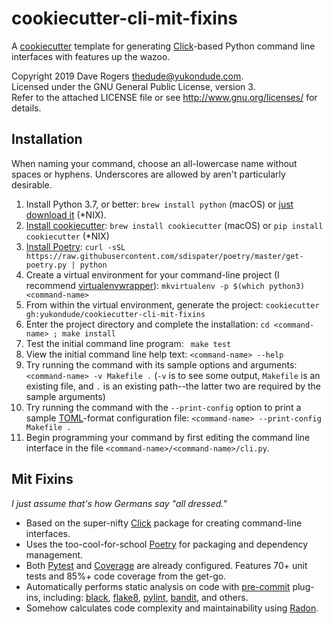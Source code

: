 # cookiecutter-cli-mit-fixins
A [cookiecutter](https://cookiecutter.readthedocs.io/en/latest/) template for generating
[Click](https://click.palletsprojects.com/)-based Python command line interfaces with
features up the wazoo.

Copyright 2019 Dave Rogers <thedude@yukondude.com>.  
Licensed under the GNU General Public License, version 3.  
Refer to the attached LICENSE file or see <http://www.gnu.org/licenses/> for details.

## Installation

When naming your command, choose an all-lowercase name without spaces or hyphens.
Underscores are allowed by aren't particularly desirable.

1. Install Python 3.7, or better: `brew install python` (macOS) or
[just download it](https://www.python.org/downloads/) (*NIX).
1. [Install cookiecutter]():
`brew install cookiecutter` (macOS) or `pip install cookiecutter` (*NIX)
1. [Install Poetry](https://poetry.eustace.io/docs/#installation):
`curl -sSL https://raw.githubusercontent.com/sdispater/poetry/master/get-poetry.py | python`
1. Create a virtual environment for your command-line project
(I recommend [virtualenvwrapper](https://virtualenvwrapper.readthedocs.io/en/latest/)):
`mkvirtualenv -p $(which python3) <command-name>`
1. From within the virtual environment, generate the project:
`cookiecutter gh:yukondude/cookiecutter-cli-mit-fixins`
1. Enter the project directory and complete the installation:
`cd <command-name> ; make install`
1. Test the initial command line program: ` make test`
1. View the initial command line help text: `<command-name> --help`
1. Try running the command with its sample options and arguments:
`<command-name> -v Makefile .`
(`-v` is to see some output, `Makefile` is an existing file, and `.` is an existing
path--the latter two are required by the sample arguments)
1. Try running the command with the `--print-config` option to print a sample
[TOML](https://github.com/toml-lang/toml)-format configuration file:
`<command-name> --print-config Makefile .`
1. Begin programming your command by first editing the command line interface in the
file `<command-name>/<command-name>/cli.py`.

## Mit Fixins

*I just assume that's how Germans say "all dressed."*

- Based on the super-nifty [Click](https://click.palletsprojects.com/) package for
creating command-line interfaces.
- Uses the too-cool-for-school [Poetry](https://poetry.eustace.io/) for packaging and
dependency management.
- Both [Pytest](https://docs.pytest.org/en/latest/) and
[Coverage](https://coverage.readthedocs.io/) are already configured.
Features 70+ unit tests and 85%+ code coverage from the get-go.
- Automatically performs static analysis on code with
[pre-commit](https://pre-commit.com/) plug-ins, including:
[black](https://pypi.org/project/black/), [flake8](http://flake8.pycqa.org/),
[pylint](https://www.pylint.org), [bandit](https://pypi.org/project/bandit/), and
others.
- Somehow calculates code complexity and maintainability using
[Radon](https://pypi.org/project/radon/).
